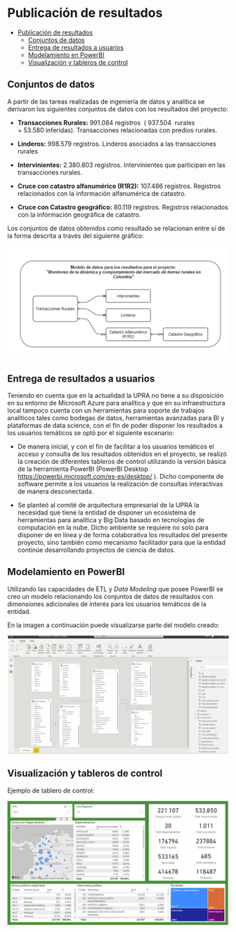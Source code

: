 # Publicación de resultados

- [Publicación de resultados](#publicación-de-resultados)
  - [Conjuntos de datos](#conjuntos-de-datos)
  - [Entrega de resultados a usuarios](#entrega-de-resultados-a-usuarios)
  - [Modelamiento en PowerBI](#modelamiento-en-powerbi)
  - [Visualización y tableros de control](#visualización-y-tableros-de-control)

## Conjuntos de datos 

A partir de las tareas realizadas de ingeniería de datos y analítica se derivaron los siguientes conjuntos de datos con los resultados del proyecto: 

* **Transacciones Rurales:** 991.084 registros  ( 937.504  rurales + 53.580 inferidas).  Transacciones relacionadas con predios rurales.
  
* **Linderos:** 998.579 registros. Linderos asociados a las transacciones rurales

* **Intervinientes:** 2.380.803 registros.  Intervinientes que participan en las transacciones rurales. 

* **Cruce con catastro alfanumérico (R1R2):** 107.486 registros.  Registros relacionados con la información alfanumérica de catastro.

* **Cruce con Catastro geográfico:** 80.119 registros. Registros relacionados con la información geográfica de catastro.


Los conjuntos de datos obtenidos como resultado  se relacionan entre sí de la forma descrita a través del siguiente gráfico:

![SNUIRA](modelo.jpg "SNUIRA")


## Entrega de resultados a usuarios

Teniendo en cuenta que en la actualidad la UPRA no tiene a su disposición en su entorno   de Microsoft Azure para analítica y que en su infraestructura local tampoco cuenta con un   herramientas para soporte de trabajos  analíticos tales como bodegas de datos, herramientas avanzadas para BI y   plataformas de data science, con el fin de poder disponer los resultados a los usuarios temáticos se optó por el siguiente escenario:

* De manera inicial, y con el fin de facilitar  a los usuarios temáticos el acceso y consulta de los resultados obtenidos en el proyecto,  se  realizó la creación de diferentes tableros de control utilizando la versión básica de la herramienta PowerBI (PowerBI Desktop https://powerbi.microsoft.com/es-es/desktop/ ).  Dicho componente de software permite a los usuarios la realización de consultas interactivas de manera desconectada.


* Se planteó al comité de arquitectura empresarial de la UPRA la necesidad que tiene la entidad de disponer un ecosistema de herramientas para analítica y Big Data basado en tecnologías de computación en la nube.  Dicho ambiente se requiere no solo para  disponer de en línea y de forma colaborativa  los resultados del presente proyecto,  sino también como mecanismo facilitador para que la entidad continúe  desarrollando proyectos de ciencia de datos.

## Modelamiento en PowerBI

Utilizando las capacidades de ETL y _Data Modeling_ que posee PowerBI se creo un modelo relacionando los conjuntos de datos de resultados con dimensiones adicionales de interés para los usuarios temáticos de la entidad.

En la imagen a continuación puede visualizarse parte del modelo creado:

![SNUIRA](pbi1.jpg "SNUIRA")


## Visualización y tableros de control




Ejemplo de tablero de control:

![SNUIRA](pbi2.jpg "SNUIRA")


